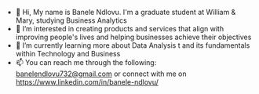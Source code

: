- 👋 Hi, My name is Banele Ndlovu. I'm a graduate student at William & Mary, studying Business Analytics
- 👀 I’m interested in creating products and services that align with improving people's lives and helping businesses achieve their objectives
- 🌱 I’m currently learning more about Data Analysis t and its fundamentals within Technology and Business
- 📫 You can reach me through the following:
banelendlovu732@gmail.com  or connect with me on https://www.linkedin.com/in/banele-ndlovu/

<!---
banelendlovu/banelendlovu is a ✨ special ✨ repository because its `README.md` (this file) appears on your GitHub profile.
You can click the Preview link to take a look at your changes.
--->
